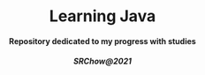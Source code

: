 <h1 align="center">Learning Java</h1>
<h4 align="center">Repository dedicated to my progress with studies</h4>

<h5 align="center">SRChow@2021</h5>
